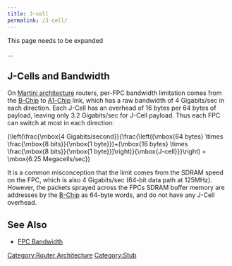 ```yaml
---
title: J-cell
permalink: /J-cell/
---
```


This page needs to be expanded

...

J-Cells and Bandwidth
---------------------

On [Martini architecture](/Martini_architecture "wikilink") routers, per-FPC bandwidth limitation comes from the [B-Chip](/B-Chip "wikilink") to [A1-Chip](/A-Chip "wikilink") link, which has a raw bandwidth of 4 Gigabits/sec in each direction. Each J-Cell has an overhead of 16 bytes per 64 bytes of payload, leaving only 3.2 Gigabits/sec for J-Cell payload. Thus each FPC can switch at most in each direction:

\(\left(\frac{\mbox{4 Gigabits/second}}{\frac{\left((\mbox{64 bytes} \times \frac{\mbox{8 bits}}{\mbox{1 byte}})+(\mbox{16 bytes} \times \frac{\mbox{8 bits}}{\mbox{1 byte}})\right)}{\mbox{J-cell}}}\right) = \mbox{6.25 Megacells/sec}\)

It is a common misconception that the limit comes from the SDRAM speed on the FPC, which is also 4 Gigabits/sec (64-bit data path at 125MHz). However, the packets sprayed across the FPCs SDRAM buffer memory are addresses by the [B-Chip](/B-Chip "wikilink") as 64-byte words, and do not have any J-Cell overhead.

See Also
--------

-   [FPC Bandwidth](/FPC_Bandwidth "wikilink")

[Category:Router Architecture](/Category:Router_Architecture "wikilink") [Category:Stub](/Category:Stub "wikilink")